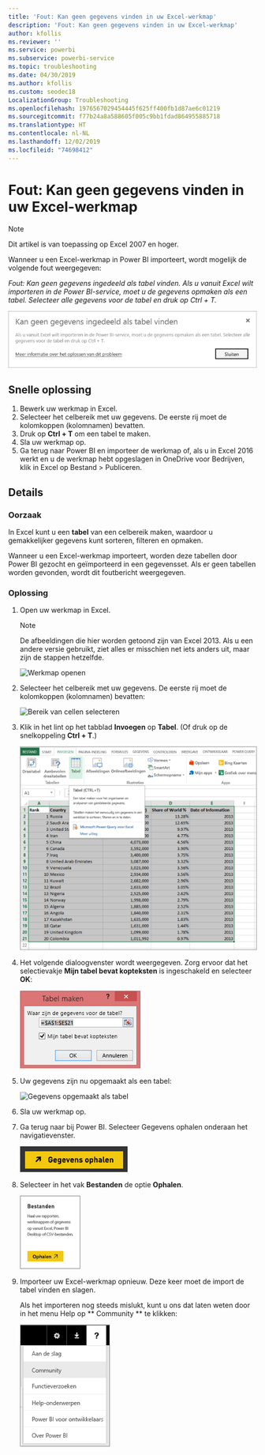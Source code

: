```yaml
---
title: 'Fout: Kan geen gegevens vinden in uw Excel-werkmap'
description: 'Fout: Kan geen gegevens vinden in uw Excel-werkmap'
author: kfollis
ms.reviewer: ''
ms.service: powerbi
ms.subservice: powerbi-service
ms.topic: troubleshooting
ms.date: 04/30/2019
ms.author: kfollis
ms.custom: seodec18
LocalizationGroup: Troubleshooting
ms.openlocfilehash: 1976567029454445f625ff400fb1d87ae6c01219
ms.sourcegitcommit: f77b24a8a588605f005c9bb1fdad864955885718
ms.translationtype: HT
ms.contentlocale: nl-NL
ms.lasthandoff: 12/02/2019
ms.locfileid: "74698412"
---
```

# <a name="error-we-couldnt-find-any-data-in-your-excel-workbook"></a>Fout: Kan geen gegevens vinden in uw Excel-werkmap

>[!NOTE]  
>Dit artikel is van toepassing op Excel 2007 en hoger.

Wanneer u een Excel-werkmap in Power BI importeert, wordt mogelijk de volgende fout weergegeven:

*Fout: Kan geen gegevens ingedeeld als tabel vinden. Als u vanuit Excel wilt importeren in de Power BI-service, moet u de gegevens opmaken als een tabel. Selecteer alle gegevens voor de tabel en druk op Ctrl + T.*

![Kan geen gegevens vinden in werkmap](media/service-admin-troubleshoot-excel-workbook-data/power-bi-we-couldnt-find-any-data.png)

## <a name="quick-solution"></a>Snelle oplossing
1. Bewerk uw werkmap in Excel.
2. Selecteer het celbereik met uw gegevens. De eerste rij moet de kolomkoppen (kolomnamen) bevatten.
3. Druk op **Ctrl + T** om een tabel te maken.
4. Sla uw werkmap op.
5. Ga terug naar Power BI en importeer de werkmap of, als u in Excel 2016 werkt en u de werkmap hebt opgeslagen in OneDrive voor Bedrijven, klik in Excel op Bestand > Publiceren.

## <a name="details"></a>Details
### <a name="cause"></a>Oorzaak
In Excel kunt u een **tabel** van een celbereik maken, waardoor u gemakkelijker gegevens kunt sorteren, filteren en opmaken.

Wanneer u een Excel-werkmap importeert, worden deze tabellen door Power BI gezocht en geïmporteerd in een gegevensset. Als er geen tabellen worden gevonden, wordt dit foutbericht weergegeven.

### <a name="solution"></a>Oplossing
1. Open uw werkmap in Excel. 
    >[!NOTE]
    >De afbeeldingen die hier worden getoond zijn van Excel 2013. Als u een andere versie gebruikt, ziet alles er misschien net iets anders uit, maar zijn de stappen hetzelfde.
    
    ![Werkmap openen](media/service-admin-troubleshoot-excel-workbook-data/power-bi-troubleshoot-excel-worksheet-1.png)
2. Selecteer het celbereik met uw gegevens. De eerste rij moet de kolomkoppen (kolomnamen) bevatten:
   
    ![Bereik van cellen selecteren](media/service-admin-troubleshoot-excel-workbook-data/power-bi-troubleshoot-excel-worksheet-2.png)
3. Klik in het lint op het tabblad **Invoegen** op **Tabel**. (Of druk op de snelkoppeling **Ctrl + T**.)
   
    ![Tabel invoegen](media/service-admin-troubleshoot-excel-workbook-data/power-bi-troubleshoot-excel-worksheet-3.png)
4. Het volgende dialoogvenster wordt weergegeven. Zorg ervoor dat het selectievakje **Mijn tabel bevat kopteksten** is ingeschakeld en selecteer **OK**:
   
    ![Tabel maken](media/service-admin-troubleshoot-excel-workbook-data/power-bi-troubleshoot-excel-create-table.png)
5. Uw gegevens zijn nu opgemaakt als een tabel:
   
    ![Gegevens opgemaakt als tabel](media/service-admin-troubleshoot-excel-workbook-data/power-bi-troubleshoot-excel-table.png)
6. Sla uw werkmap op.
7. Ga terug naar bij Power BI. Selecteer Gegevens ophalen onderaan het navigatievenster.
   
    ![Gegevens ophalen](media/service-admin-troubleshoot-excel-workbook-data/power-bi-get-data.png)
8. Selecteer in het vak **Bestanden** de optie **Ophalen**.
   
    ![Bestanden ophalen](media/service-admin-troubleshoot-excel-workbook-data/power-bi-get-files.png)
9. Importeer uw Excel-werkmap opnieuw. Deze keer moet de import de tabel vinden en slagen.
   
    Als het importeren nog steeds mislukt, kunt u ons dat laten weten door in het menu Help op ** Community ** te klikken:
   
    ![Koppeling naar community](media/service-admin-troubleshoot-excel-workbook-data/power-bi-question-menu-community.png)
